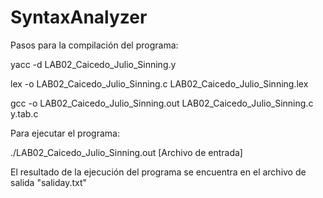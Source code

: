 # SyntaxAnalyzer

Pasos para la compilación del programa:

yacc -d LAB02_Caicedo_Julio_Sinning.y

lex -o LAB02_Caicedo_Julio_Sinning.c LAB02_Caicedo_Julio_Sinning.lex

gcc -o LAB02_Caicedo_Julio_Sinning.out LAB02_Caicedo_Julio_Sinning.c y.tab.c

Para ejecutar el programa:

./LAB02_Caicedo_Julio_Sinning.out [Archivo de entrada]

El resultado de la ejecución del programa se encuentra en el archivo de salida "saliday.txt"
